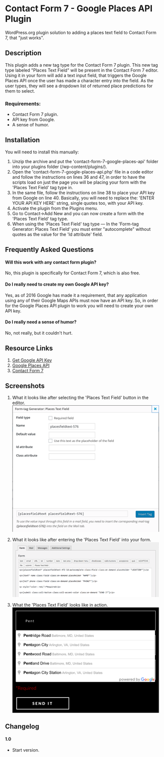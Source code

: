 Contact Form 7 - Google Places API Plugin
=========================================

WordPress.org plugin solution to adding a places text field to Contact Form 7, that "just works".


## Description

This plugin adds a new tag type for the Contact Form 7 plugin. This new tag type labeled "Places Text Field" will be present in the Contact Form 7 editor. Using it in your form will add a text input field, that triggers the Google Places API once the user has made a character entry into the field. As the user types, they will see a dropdown list of returned place predictions for them to select.

### Requirements:
  * Contact Form 7 plugin.
  * API key from Google.
  * A sense of humor.

## Installation

You will need to install this manually:

1. Unzip the archive and put the 'contact-form-7-google-places-api' folder into your plugins folder (/wp-content/plugins/).
2. Open the 'contact-form-7-google-places-api.php' file in a code editor and follow the instructions on lines 36 and 47, in order to have the scripts load on just the page you will be placing your form with the 'Places Text Field' tag type in.
3. In the same file, follow the instructions on line 38 to place your API key from Google on line 40. Basically, you will need to replace the: 'ENTER YOUR API KEY HERE' string, single quotes too, with your API key.
4. Activate the plugin from the Plugins menu.
5. Go to Contact->Add New and you can now create a form with the 'Places Text Field' tag type.
6. When using the 'Places Text Field' tag type — In the 'Form-tag Generator: Places Text Field' you must enter "autocomplete" without quotes as the value for the 'Id attribute' field.

## Frequently Asked Questions

#### Will this work with any contact form plugin?
No, this plugin is specifically for Contact Form 7, which is also free.
#### Do I really need to create my own Google API key?
Yes, as of 2016 Google has made it a requirement, that any application using any of their Google Maps APIs must now have an API key. So, in order for the Google Places API plugin to work you will need to create your own API key.
#### Do I really need a sense of humor?
No, not really, but it couldn't hurt.

## Resource Links

1. [Get Google API Key](https://developers.google.com/maps/documentation/javascript/get-api-key)
2. [Google Places API](https://developers.google.com/places/web-service/)
3. [Contact Form 7](https://wordpress.org/plugins/contact-form-7/)

## Screenshots

1. What it looks like after selecting the 'Places Text Field' button in the editor.
![What it looks like after selecting the 'Places Text Field' button in the editor](screenshot-1.png)

2. What it looks like after entering the 'Places Text Field' into your form.
![What it looks like after entering the 'Places Text Field' into your form](screenshot-2.png)

3. What the 'Places Text Field' looks like in action.
![What the 'Places Text Field' looks like in action](screenshot-3.png)


## Changelog

#### 1.0
* Start version.

